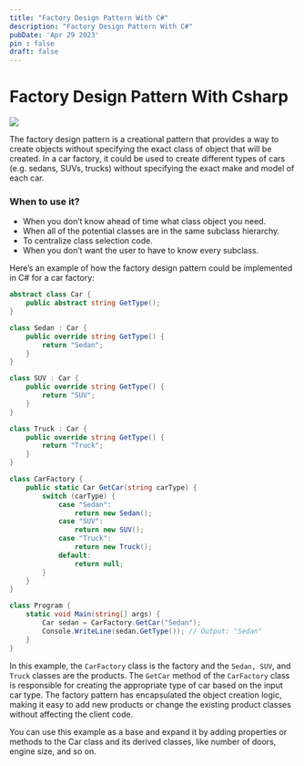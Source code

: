 ```yaml
---
title: "Factory Design Pattern With C#"
description: "Factory Design Pattern With C#"
pubDate: 'Apr 29 2023'
pin : false
draft: false
---
```


# Factory Design Pattern With Csharp

![](https://miro.medium.com/v2/resize:fit:828/format:webp/0*C-_tIpLaN7rQe8tc.jpeg)

The factory design pattern is a creational pattern that provides a way to create objects without specifying the exact class of object that will be created. 
In a car factory, it could be used to create different types of cars (e.g. sedans, SUVs, trucks) without specifying the exact make and model of each car.

### When to use it?
- When you don’t know ahead of time what class object you need.
- When all of the potential classes are in the same subclass hierarchy.
- To centralize class selection code.
- When you don’t want the user to have to know every subclass.

Here’s an example of how the factory design pattern could be implemented in C# for a car factory:
    
```csharp
abstract class Car {
    public abstract string GetType();
}

class Sedan : Car {
    public override string GetType() {
        return "Sedan";
    }
}

class SUV : Car {
    public override string GetType() {
        return "SUV";
    }
}

class Truck : Car {
    public override string GetType() {
        return "Truck";
    }
}

class CarFactory {
    public static Car GetCar(string carType) {
        switch (carType) {
            case "Sedan":
                return new Sedan();
            case "SUV":
                return new SUV();
            case "Truck":
                return new Truck();
            default:
                return null;
        }
    }
}

class Program {
    static void Main(string[] args) {
        Car sedan = CarFactory.GetCar("Sedan");
        Console.WriteLine(sedan.GetType()); // Output: "Sedan"
    }
}
```

In this example, the ```CarFactory``` class is the factory and the ```Sedan, SUV```, and ```Truck``` classes are the products. The ```GetCar``` method of the ```CarFactory``` class is responsible for creating the appropriate type of car based on the input car type. The factory pattern has encapsulated the object creation logic, making it easy to add new products or change the existing product classes without affecting the client code.

You can use this example as a base and expand it by adding properties or methods to the Car class and its derived classes, like number of doors, engine size, and so on.